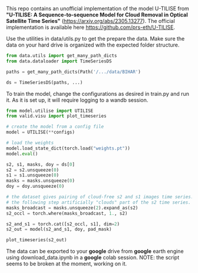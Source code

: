 This repo contains an unofficial implementation of the model U-TILISE from **"U-TILISE: A Sequence-to-sequence Model for Cloud Removal in Optical Satellite Time Series"** (https://arxiv.org/abs/2305.13277). The official implementation is available here https://github.com/prs-eth/U-TILISE.

Use the utilities in data/utils.py to get the prepare the data. Make sure the data on your hard drive is organized with the expected folder structure.

```python
from data.utils import get_many_path_dicts
from data.dataloader import TimeSeriesDS

paths = get_many_path_dicts(Path('/.../data/BIHAR')

ds = TimeSeriesDS(paths, ...)
```

To train the model, change the configurations as desired in train.py and run it. As it is set up, it will require logging to a wandb session.

```python
from model.utilise import UTILISE
from valid.visu import plot_timeseries

# create the model from a config file
model = UTILISE(**configs)

# load the weights
model.load_state_dict(torch.load("weights.pt"))
model.eval()

s2, s1, masks, doy = ds[0]
s2 = s2.unsqueeze(0)
s1 = s1.unsqueeze(0)
masks = masks.unsqueeze(0)
doy = doy.unsqueeze(0)

# the dataset gives pairing of cloud-free s2 and s1 images time series.
# the following step artificially "clouds" part of the s2 time series.
masks_broadcast = masks.unsqueeze(2).expand_as(s2)
s2_occl = torch.where(masks_broadcast, 1., s2)

s2_and_s1 = torch.cat([s2_occl, s1], dim=2)
s2_out = model(s2_and_s1, doy, pad_mask)

plot_timeseries(s2_out)
```

The data can be exported to your **google** drive from **google** earth engine using download_data.ipynb in a **google** colab session. NOTE: the script seems to be broken at the moment, working on it.







